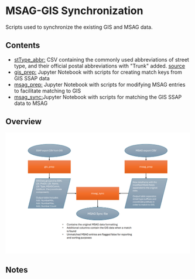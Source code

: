 # MSAG-GIS Synchronization
Scripts used to synchronize the existing GIS and MSAG data. 


## Contents
* <ins>stType_abbr:</ins> CSV containing the commonly used abbreviations of street type, and their official
postal abbreviations with "Trunk" added. [source](https://pe.usps.com/text/pub28/28apc_002.htm)
* <ins>gis_prep:</ins> Jupyter Notebook with scripts for creating match keys from GIS SSAP data
* <ins>msag_prep:</ins> Jupyter Notebook with scripts for modifying MSAG entries to facilitate matching to GIS
* <ins>msag_sync:</ins>Jupyter Notebook with scripts for matching the GIS SSAP data to MSAG

## Overview
![Overview](https://github.com/Washington-County-GIS/NG911/blob/main/msag_ali/sync_overview.png)


## Notes
